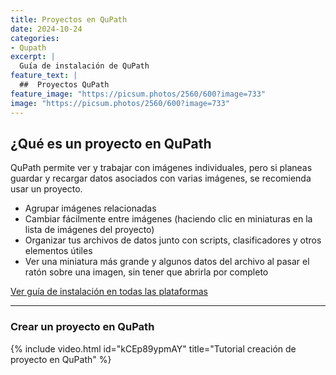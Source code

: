 ```yaml
---
title: Proyectos en QuPath
date: 2024-10-24  
categories:
- Qupath
excerpt: |
  Guía de instalación de QuPath
feature_text: |
  ##  Proyectos QuPath  
feature_image: "https://picsum.photos/2560/600?image=733"
image: "https://picsum.photos/2560/600?image=733"
---
```

## ¿Qué es un proyecto en QuPath
QuPath permite ver y trabajar con imágenes individuales, pero si planeas guardar y recargar datos asociados con varias imágenes, se recomienda usar un proyecto.
<ul>
    <li>Agrupar imágenes relacionadas</li>
    <li>Cambiar fácilmente entre imágenes (haciendo clic en miniaturas en la lista de imágenes del proyecto)</li>
    <li>Organizar tus archivos de datos junto con scripts, clasificadores y otros elementos útiles</li>
    <li>Ver una miniatura más grande y algunos datos del archivo al pasar el ratón sobre una imagen, sin tener que abrirla por completo</li>
</ul>

[Ver guía de instalación en todas las plataformas](https://qupath.readthedocs.io/en/stable/docs/intro/installation.html)

---
### Crear un proyecto en QuPath

{% include video.html id="kCEp89ypmAY" title="Tutorial creación de proyecto en QuPath" %}
